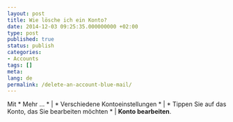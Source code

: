 ```yaml
---
layout: post
title: Wie lösche ich ein Konto?
date: 2014-12-03 09:25:35.000000000 +02:00
type: post
published: true
status: publish
categories:
- Accounts
tags: []
meta:
lang: de
permalink: /delete-an-account-blue-mail/
---
```

Mit * Mehr ... * \| * Verschiedene Kontoeinstellungen * \| * Tippen Sie auf das Konto, das Sie bearbeiten möchten * \| **Konto bearbeiten**.
